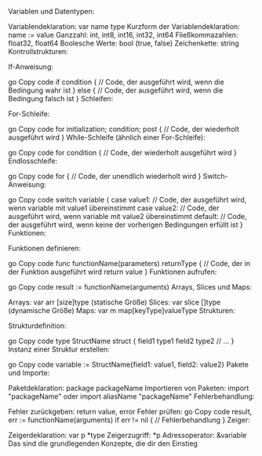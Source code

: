 Variablen und Datentypen:

Variablendeklaration: var name type
Kurzform der Variablendeklaration: name := value
Ganzzahl: int, int8, int16, int32, int64
Fließkommazahlen: float32, float64
Boolesche Werte: bool (true, false)
Zeichenkette: string
Kontrollstrukturen:

If-Anweisung:

go
Copy code
if condition {
// Code, der ausgeführt wird, wenn die Bedingung wahr ist
} else {
// Code, der ausgeführt wird, wenn die Bedingung falsch ist
}
Schleifen:

For-Schleife:

go
Copy code
for initialization; condition; post {
// Code, der wiederholt ausgeführt wird
}
While-Schleife (ähnlich einer For-Schleife):

go
Copy code
for condition {
// Code, der wiederholt ausgeführt wird
}
Endlosschleife:

go
Copy code
for {
// Code, der unendlich wiederholt wird
}
Switch-Anweisung:

go
Copy code
switch variable {
case value1:
// Code, der ausgeführt wird, wenn variable mit value1 übereinstimmt
case value2:
// Code, der ausgeführt wird, wenn variable mit value2 übereinstimmt
default:
// Code, der ausgeführt wird, wenn keine der vorherigen Bedingungen erfüllt ist
}
Funktionen:

Funktionen definieren:

go
Copy code
func functionName(parameters) returnType {
// Code, der in der Funktion ausgeführt wird
return value
}
Funktionen aufrufen:

go
Copy code
result := functionName(arguments)
Arrays, Slices und Maps:

Arrays: var arr [size]type (statische Größe)
Slices: var slice []type (dynamische Größe)
Maps: var m map[keyType]valueType
Strukturen:

Strukturdefinition:

go
Copy code
type StructName struct {
field1 type1
field2 type2
// ...
}
Instanz einer Struktur erstellen:

go
Copy code
variable := StructName{field1: value1, field2: value2}
Pakete und Importe:

Paketdeklaration: package packageName
Importieren von Paketen: import "packageName" oder import aliasName "packageName"
Fehlerbehandlung:

Fehler zurückgeben: return value, error
Fehler prüfen:
go
Copy code
result, err := functionName(arguments)
if err != nil {
// Fehlerbehandlung
}
Zeiger:

Zeigerdeklaration: var p *type
Zeigerzugriff: *p
Adressoperator: &variable
Das sind die grundlegenden Konzepte, die dir den Einstieg
